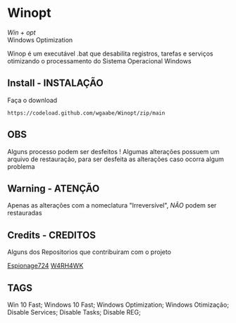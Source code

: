 # Winopt

*Win* + *opt*               
Windows Optimization

Winop é um executável .bat que desabilita registros, tarefas e serviços otimizando o processamento do Sistema Operacional Windows

## Install - INSTALAÇÃO

Faça o download

```
https://codeload.github.com/wgaabe/Winopt/zip/main
```
## OBS

Alguns processo podem ser desfeitos ! 
Algumas alterações possuem um arquivo de restauração, para ser desfeita as alterações caso ocorra algum problema

## Warning - ATENÇÃO

Apenas as alterações com a nomeclatura "Irreversível", *NÃO* podem ser restauradas

## Credits - CREDITOS

Alguns dos Repositorios que contribuiram com o projeto

[Espionage724](https://github.com/Espionage724/Windows)
[W4RH4WK](https://github.com/W4RH4WK)


## TAGS

Win 10 Fast;
Windows 10 Fast;
Windows Optimization;
Windows Otimização;
Disable Services;
Disable Tasks;
Disable REG;
